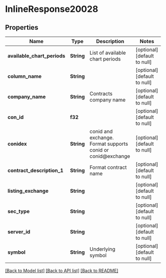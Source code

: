 # InlineResponse20028

## Properties
Name | Type | Description | Notes
------------ | ------------- | ------------- | -------------
**available_chart_periods** | **String** | List of available chart periods | [optional] [default to null]
**column_name** | **String** |  | [optional] [default to null]
**company_name** | **String** | Contracts company name | [optional] [default to null]
**con_id** | **f32** |  | [optional] [default to null]
**conidex** | **String** | conid and exchange. Format supports conid or conid@exchange | [optional] [default to null]
**contract_description_1** | **String** | Format contract name | [optional] [default to null]
**listing_exchange** | **String** |  | [optional] [default to null]
**sec_type** | **String** |  | [optional] [default to null]
**server_id** | **String** |  | [optional] [default to null]
**symbol** | **String** | Underlying symbol | [optional] [default to null]

[[Back to Model list]](../README.md#documentation-for-models) [[Back to API list]](../README.md#documentation-for-api-endpoints) [[Back to README]](../README.md)


